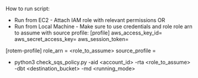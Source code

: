 How to run script:
* Run from EC2 - Attach IAM role with relevant permissions
OR
* Run from Local Machine - Make sure to use credentials and role role arn to assume with source profile:
[profile]
aws_access_key_id=
aws_secret_access_key=
aws_session_token=

[rotem-profile]
role_arn = <role_to_assume>
source_profile = <profile>

* python3 check_sqs_policy.py -aid <account_id> -rta <role_to_assume> -dbt <destination_bucket> -md <running_mode>
